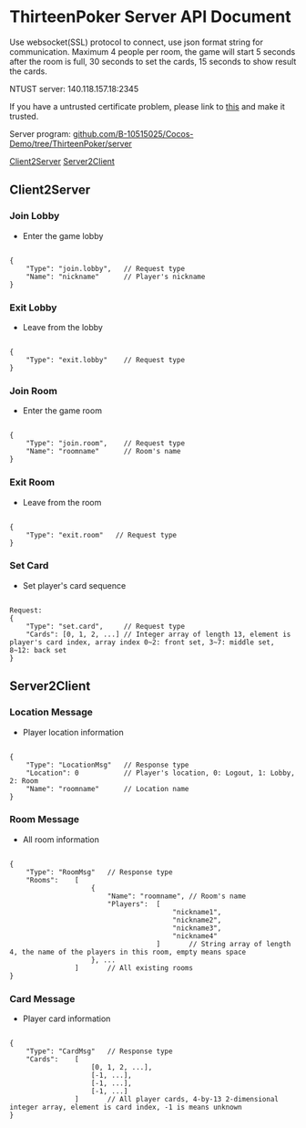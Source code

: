 # ThirteenPoker Server API Document

Use websocket(SSL) protocol to connect, use json format string for communication.
Maximum 4 people per room, the game will start 5 seconds after the room is full, 30 seconds to set the cards, 15 seconds to show result the cards.

NTUST server: 140.118.157.18:2345

If you have a untrusted certificate problem, please link to [this](https://140.118.157.18:2345) and make it trusted.

Server program: [github.com/B-10515025/Cocos-Demo/tree/ThirteenPoker/server](https://github.com/B-10515025/Cocos-Demo/tree/ThirteenPoker/server)

[Client2Server](#Client2Server)
[Server2Client](#Server2Client)

## Client2Server

### Join Lobby
- Enter the game lobby
```

{
    "Type": "join.lobby",   // Request type
    "Name": "nickname"      // Player's nickname
}

```

### Exit Lobby
- Leave from the lobby
```

{
    "Type": "exit.lobby"    // Request type
}

```

### Join Room
- Enter the game room
```

{
    "Type": "join.room",    // Request type
    "Name": "roomname"      // Room's name
}

```

### Exit Room
- Leave from the room
```

{
    "Type": "exit.room"   // Request type
}

```

### Set Card
- Set player's card sequence
```

Request:
{
    "Type": "set.card",     // Request type
    "Cards": [0, 1, 2, ...] // Integer array of length 13, element is player's card index, array index 0~2: front set, 3~7: middle set, 8~12: back set
}

```

## Server2Client

### Location Message
- Player location information
```

{
    "Type": "LocationMsg"   // Response type
    "Location": 0           // Player's location, 0: Logout, 1: Lobby, 2: Room 
    "Name": "roomname"      // Location name
}

```

### Room Message
- All room information
```

{
    "Type": "RoomMsg"   // Response type
    "Rooms":    [
                    {
                        "Name": "roomname", // Room's name
                        "Players":  [
                                        "nickname1",
                                        "nickname2",
                                        "nickname3",
                                        "nickname4"
                                    ]       // String array of length 4, the name of the players in this room, empty means space
                    }, ...
                ]       // All existing rooms
}

```

### Card Message
- Player card information
```

{
    "Type": "CardMsg"   // Response type
    "Cards":    [
                    [0, 1, 2, ...],
                    [-1, ...],
                    [-1, ...],
                    [-1, ...]
                ]       // All player cards, 4-by-13 2-dimensional integer array, element is card index, -1 is means unknown
}

```